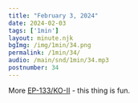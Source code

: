 ```yaml
---
title: "February 3, 2024"
date: 2024-02-03
tags: ['1min']
layout: minute.njk
bgImg: /img/1min/34.png
permalink: /1min/34/
audio: /main/snd/1min/34.mp3
postnumber: 34
---
```



More [EP-133/KO-II](https://teenage.engineering/products/ep-133) - this thing is fun. 




